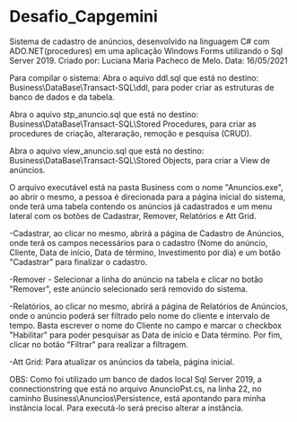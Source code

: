 # Desafio_Capgemini
Sistema de cadastro de anúncios, desenvolvido na linguagem C# com ADO.NET(procedures) em uma aplicação Windows Forms utilizando o Sql Server 2019.
Criado por: Luciana Maria Pacheco de Melo.
Data: 16/05/2021

Para compilar o sistema: 
Abra o aquivo ddl.sql que está no destino: Business\DataBase\Transact-SQL\ddl, para poder criar as estruturas de banco de dados e da tabela.

Abra o aquivo stp_anuncio.sql que está no destino: Business\DataBase\Transact-SQL\Stored Procedures, para criar as procedures de criação, alteraração, remoção e pesquisa (CRUD).

Abra o aquivo view_anuncio.sql que está no destino: Business\DataBase\Transact-SQL\Stored Objects, para criar a View de anúncios.

O arquivo executável está na pasta Business com o nome "Anuncios.exe", ao abrir o mesmo, a pessoa é direcionada para a página inicial do sistema, onde terá uma tabela contendo os anúncios já cadastrados e um menu lateral com os botões de Cadastrar, Remover, Relatórios e Att Grid.

-Cadastrar, ao clicar no mesmo, abrirá a página de Cadastro de Anúncios, onde terá os campos necessários para o cadastro (Nome do anúncio, Cliente, Data de início, Data de término, Investimento por dia) e um botão "Cadastrar" para finalizar o cadastro.

-Remover - Selecionar a linha do anúncio na tabela e clicar no botão "Remover", este anúncio selecionado será removido do sistema.

-Relatórios, ao clicar no mesmo, abrirá a página de Relatórios de Anúncios, onde o anúncio poderá ser filtrado pelo nome do cliente e intervalo de tempo. Basta escrever o nome do Cliente no campo e marcar o checkbox "Habilitar" para poder pesquisar as Data de início e Data término. Por fim, clicar no botão "Filtrar" para realizar a filtragem.

-Att Grid: Para atualizar os anúncios da tabela, página inicial. 


OBS: Como foi utilizado um banco de dados local Sql Server 2019, a connectionstring que está no arquivo AnuncioPst.cs, na linha 22, no caminho Business\Anuncios\Persistence, está apontando para minha instância local. Para executá-lo será preciso alterar a instância.





